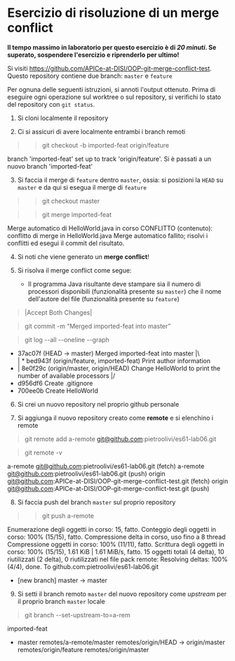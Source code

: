 # Esercizio di risoluzione di un merge conflict

**Il tempo massimo in laboratorio per questo esercizio è di _20 minuti_.
Se superato, sospendere l'esercizio e riprenderlo per ultimo!**

Si visiti https://github.com/APICe-at-DISI/OOP-git-merge-conflict-test.
Questo repository contiene due branch: `master` e `feature`

Per ognuna delle seguenti istruzioni, si annoti l'output ottenuto.
Prima di eseguire ogni operazione sul worktree o sul repository,
si verifichi lo stato del repository con `git status`.

1. Si cloni localmente il repository



2. Ci si assicuri di avere localmente entrambi i branch remoti

>>git checkout -b imported-feat origin/feature

branch 'imported-feat' set up to track 'origin/feature'.
Si è passati a un nuovo branch 'imported-feat'



3. Si faccia il merge di `feature` dentro `master`, ossia: si posizioni la `HEAD` su `master`
   e da qui si esegua il merge di `feature`

>>git checkout master

>>git merge imported-feat

Merge automatico di HelloWorld.java in corso
CONFLITTO (contenuto): conflitto di merge in HelloWorld.java
Merge automatico fallito; risolvi i conflitti ed esegui il commit
del risultato.



4. Si noti che viene generato un **merge conflict**!



5. Si risolva il merge conflict come segue:
   - Il programma Java risultante deve stampare sia il numero di processori disponibili
     (funzionalità presente su `master`)
     che il nome dell'autore del file
     (funzionalità presente su `feature`)

>|Accept Both Changes|

>git commit -m “Merged imported-feat into master”

>git log --all --oneline --graph  

*   37ac07f (HEAD -> master) Merged imported-feat into master
|\  
| * bed943f (origin/feature, imported-feat) Print author information
* | 8e0f29c (origin/master, origin/HEAD) Change HelloWorld to print the number of available processors
|/  
* d956df6 Create .gitignore
* 700ee0b Create HelloWorld



6. Si crei un nuovo repository nel proprio github personale



7. Si aggiunga il nuovo repository creato come **remote** e si elenchino i remote

>git remote add a-remote git@github.com:pietroolivi/es61-lab06.git

>git remote -v

a-remote        git@github.com:pietroolivi/es61-lab06.git (fetch)
a-remote        git@github.com:pietroolivi/es61-lab06.git (push)
origin  git@github.com:APICe-at-DISI/OOP-git-merge-conflict-test.git (fetch)
origin  git@github.com:APICe-at-DISI/OOP-git-merge-conflict-test.git (push)



8. Si faccia push del branch `master` sul proprio repository

>>git push a-remote

Enumerazione degli oggetti in corso: 15, fatto.
Conteggio degli oggetti in corso: 100% (15/15), fatto.
Compressione delta in corso, uso fino a 8 thread
Compressione oggetti in corso: 100% (11/11), fatto.
Scrittura degli oggetti in corso: 100% (15/15), 1.61 KiB | 1.61 MiB/s, fatto.
15 oggetti totali (4 delta), 10 riutilizzati (2 delta), 0 riutilizzati nel file pack
remote: Resolving deltas: 100% (4/4), done.
To github.com:pietroolivi/es61-lab06.git
 * [new branch]      master -> master



9. Si setti il branch remoto `master` del nuovo repository come *upstream* per il proprio branch `master` locale

>git branch --set-upstream-to=a-rem

  imported-feat
* master
  remotes/a-remote/master
  remotes/origin/HEAD -> origin/master
  remotes/origin/feature
  remotes/origin/master